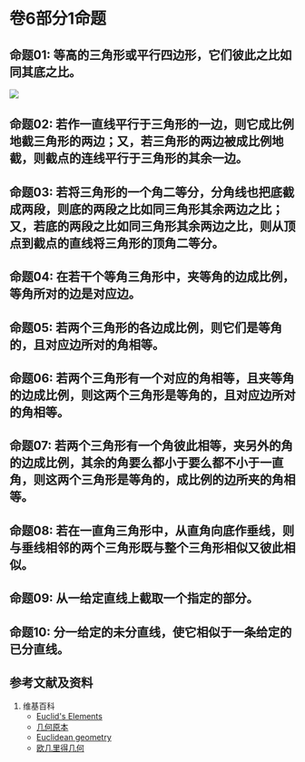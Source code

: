 # 卷6部分1命题

## 命题01: 等高的三角形或平行四边形，它们彼此之比如同其底之比。
![](/images/欧几里得几何/欧几里得元素中典型的几何实验/卷6部分1命题/1a1.jpg)

## 命题02: 若作一直线平行于三角形的一边，则它成比例地截三角形的两边；又，若三角形的两边被成比例地截，则截点的连线平行于三角形的其余一边。

## 命题03: 若将三角形的一个角二等分，分角线也把底截成两段，则底的两段之比如同三角形其余两边之比；又，若底的两段之比如同三角形其余两边之比，则从顶点到截点的直线将三角形的顶角二等分。

## 命题04: 在若干个等角三角形中，夹等角的边成比例，等角所对的边是对应边。

## 命题05: 若两个三角形的各边成比例，则它们是等角的，且对应边所对的角相等。

## 命题06: 若两个三角形有一个对应的角相等，且夹等角的边成比例，则这两个三角形是等角的，且对应边所对的角相等。

## 命题07: 若两个三角形有一个角彼此相等，夹另外的角的边成比例，其余的角要么都小于要么都不小于一直角，则这两个三角形是等角的，成比例的边所夹的角相等。

## 命题08: 若在一直角三角形中，从直角向底作垂线，则与垂线相邻的两个三角形既与整个三角形相似又彼此相似。

## 命题09: 从一给定直线上截取一个指定的部分。

## 命题10: 分一给定的未分直线，使它相似于一条给定的已分直线。

## 参考文献及资料

1. 维基百科
	- [Euclid's Elements](https://en.wikipedia.org/wiki/Euclid%27s_Elements) 
	- [几何原本](https://zh.wikipedia.org/wiki/%E5%87%A0%E4%BD%95%E5%8E%9F%E6%9C%AC) 
	- [Euclidean geometry](https://en.wikipedia.org/wiki/Euclidean_geometry) 
	- [欧几里得几何](https://zh.wikipedia.org/wiki/%E6%AC%A7%E5%87%A0%E9%87%8C%E5%BE%97%E5%87%A0%E4%BD%95) 



